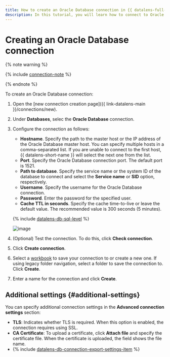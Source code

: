 ```yaml
---
title: How to create an Oracle Database connection in {{ datalens-full-name }}
description: In this tutorial, you will learn how to connect to Oracle Database in {{ datalens-full-name }}.
---
```


# Creating an Oracle Database connection


{% note warning %}

{% include [connection-note](../../../_includes/datalens/datalens-connection-note.md) %}

{% endnote %}


To create an Oracle Database connection:

1. Open the [new connection creation page]({{ link-datalens-main }}/connections/new).
1. Under **Databases**, selec the **Oracle Database** connection.
1. Configure the connection as follows:

   * **Hostname**. Specify the path to the master host or the IP address of the Oracle Database master host. You can specify multiple hosts in a comma-separated list. If you are unable to connect to the first host, {{ datalens-short-name }} will select the next one from the list.
   * **Port**. Specify the Oracle Database connection port. The default port is 1521.
   * **Path to database**. Specify the service name or the system ID of the database to connect and select the **Service name** or **SID** option, respectively.
   * **Username**. Specify the username for the Oracle Database connection.
   * **Password**. Enter the password for the specified user.
   * **Cache TTL in seconds**. Specify the cache time-to-live or leave the default value. The recommended value is 300 seconds (5 minutes).
   
   {% include [datalens-db-sql-level](../../../_includes/datalens/datalens-db-connection-sql-level.md) %}

   ![image](../../../_assets/datalens/operations/connection/connection-oracle.png)

1. (Optional) Test the connection. To do this, click **Check connection**.
1. Click **Create connection**.


1. Select a [workbook](../../workbooks-collections/index.md) to save your connection to or create a new one. If using legacy folder navigation, select a folder to save the connection to. Click **Create**.


1. Enter a name for the connection and click **Create**.

## Additional settings {#additional-settings}

You can specify additional connection settings in the **Advanced connection settings** section:

* **TLS**: Indicates whether TLS is required. When this option is enabled, the connection requires using SSL.
* **CA Certificate**: To upload a certificate, click **Attach file** and specify the certificate file. When the certificate is uploaded, the field shows the file name.
* {% include [datalens-db-connection-export-settings-item](../../../_includes/datalens/operations/datalens-db-connection-export-settings-item.md) %}
